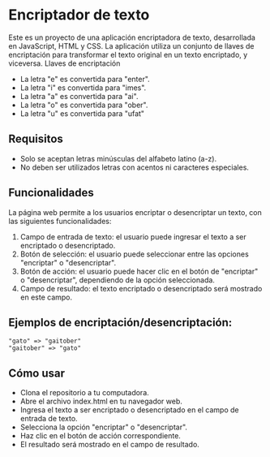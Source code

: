 # Encriptador de texto

Este es un proyecto de una aplicación encriptadora de texto, desarrollada en JavaScript, HTML y CSS. La aplicación utiliza un conjunto de llaves de encriptación para transformar el texto original en un texto encriptado, y viceversa.
Llaves de encriptación
- La letra "e" es convertida para "enter".
- La letra "i" es convertida para "imes".
- La letra "a" es convertida para "ai".
- La letra "o" es convertida para "ober".
- La letra "u" es convertida para "ufat"

## Requisitos
- Solo se aceptan letras minúsculas del alfabeto latino (a-z).
- No deben ser utilizados letras con acentos ni caracteres especiales.

## Funcionalidades

La página web permite a los usuarios encriptar o desencriptar un texto, con las siguientes funcionalidades:

1. Campo de entrada de texto: el usuario puede ingresar el texto a ser encriptado o desencriptado.
2. Botón de selección: el usuario puede seleccionar entre las opciones "encriptar" o "desencriptar".
3. Botón de acción: el usuario puede hacer clic en el botón de "encriptar" o "desencriptar", dependiendo de la opción seleccionada.
4. Campo de resultado: el texto encriptado o desencriptado será mostrado en este campo.

## Ejemplos de encriptación/desencriptación:

    "gato" => "gaitober"
    "gaitober" => "gato"

## Cómo usar

- Clona el repositorio a tu computadora.
- Abre el archivo index.html en tu navegador web.
- Ingresa el texto a ser encriptado o desencriptado en el campo de entrada de texto.
- Selecciona la opción "encriptar" o "desencriptar".
- Haz clic en el botón de acción correspondiente.
- El resultado será mostrado en el campo de resultado.
